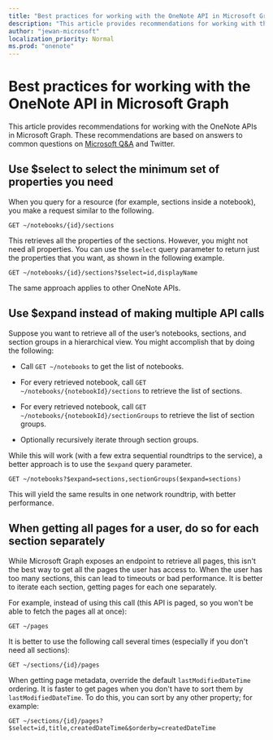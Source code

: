 ```yaml
---
title: "Best practices for working with the OneNote API in Microsoft Graph"
description: "This article provides recommendations for working with the OneNote APIs in Microsoft Graph. These recommendations are based on answers to common questions on Microsoft Q&A and Twitter."
author: "jewan-microsoft"
localization_priority: Normal
ms.prod: "onenote"
---
```


# Best practices for working with the OneNote API in Microsoft Graph

This article provides recommendations for working with the OneNote APIs in Microsoft Graph. These recommendations are based on answers to common questions on [Microsoft Q&A](https://docs.microsoft.com/answers/search.html?type=question&q=microsoft-graph-*) and Twitter.

## Use $select to select the minimum set of properties you need

When you query for a resource (for example, sections inside a notebook), you make a request similar to the following.

```http
GET ~/notebooks/{id}/sections
```

This retrieves all the properties of the sections. However, you might not need all properties. You can use the `$select` query parameter to return just the properties that you want, as shown in the following example.

```http
GET ~/notebooks/{id}/sections?$select=id,displayName
```

The same approach applies to other OneNote APIs.

## Use $expand instead of making multiple API calls

Suppose you want to retrieve all of the user’s notebooks, sections, and section groups in a hierarchical view. You might accomplish that by doing the following:

* Call `GET ~/notebooks` to get the list of notebooks.

* For every retrieved notebook, call `GET ~/notebooks/{notebookId}/sections` to retrieve the list of sections.

* For every retrieved notebook, call `GET ~/notebooks/{notebookId}/sectionGroups` to retrieve the list of section groups.

* Optionally recursively iterate through section groups.

While this will work (with a few extra sequential roundtrips to the service), a better approach is to use the `$expand` query parameter. 

```http
GET ~/notebooks?$expand=sections,sectionGroups($expand=sections)
```

This will yield the same results in one network roundtrip, with better performance.

## When getting all pages for a user, do so for each section separately

While Microsoft Graph exposes an endpoint to retrieve all pages, this isn't the best way to get all the pages the user has access to. When the user has too many sections, this can lead to timeouts or bad performance. It is better to iterate each section, getting pages for each one separately.

For example, instead of using this call (this API is paged, so you won't be able to fetch the pages all at once):

```http
GET ~/pages
```

It is better to use the following call several times (especially if you don't need all sections):

```http
GET ~/sections/{id}/pages
```

When getting page metadata, override the default `lastModifiedDateTime` ordering. It is faster to get pages when you don't have to sort them by `lastModifiedDateTime`. To do this, you can sort by any other property; for example:

```http
GET ~/sections/{id}/pages?$select=id,title,createdDateTime&$orderby=createdDateTime
```
